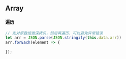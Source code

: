 ## Array

#### 遍历

```javascript
// 先对原数组做深拷贝，然后再遍历，可以避免异常错误
let arr = JSON.parse(JSON.stringify(this.data.arr))
arr.forEach(element => {
  
});
```

